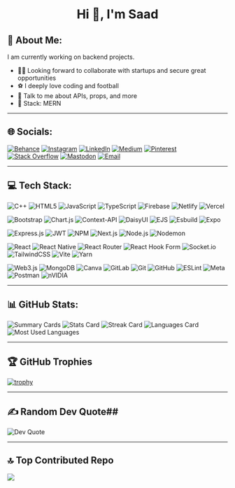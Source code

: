 <h1 align="center">Hi 👋, I'm Saad </h1>

## 💫 About Me:
I am currently working on backend projects.  
- 👨‍💻 Looking forward to collaborate with startups and secure great opportunities  
- ⚽ I deeply love coding and football  
- 🧠 Talk to me about APIs, props, and more  
- 🧰 Stack: MERN  

---

## 🌐 Socials:

[![Behance](https://img.shields.io/badge/Behance-1769FF?style=for-the-badge&logo=behance&logoColor=white)](https://www.behance.net/)
[![Instagram](https://img.shields.io/badge/Instagram-E4405F?style=for-the-badge&logo=instagram&logoColor=white)](https://www.instagram.com/)
[![LinkedIn](https://img.shields.io/badge/LinkedIn-0A66C2?style=for-the-badge&logo=linkedin&logoColor=white)](https://www.linkedin.com/)
[![Medium](https://img.shields.io/badge/Medium-000000?style=for-the-badge&logo=medium&logoColor=white)](https://medium.com/)
[![Pinterest](https://img.shields.io/badge/Pinterest-BD081C?style=for-the-badge&logo=pinterest&logoColor=white)](https://www.pinterest.com/)
[![Stack Overflow](https://img.shields.io/badge/Stack%20Overflow-F58025?style=for-the-badge&logo=stackoverflow&logoColor=white)](https://stackoverflow.com/)
[![Mastodon](https://img.shields.io/badge/Mastodon-6364FF?style=for-the-badge&logo=mastodon&logoColor=white)](https://mastodon.social/)
[![Email](https://img.shields.io/badge/Email-D14836?style=for-the-badge&logo=gmail&logoColor=white)](mailto:youremail@example.com)

---

## 💻 Tech Stack:

![C++](https://img.shields.io/badge/C++-00599C?style=for-the-badge&logo=c%2B%2B&logoColor=white)
![HTML5](https://img.shields.io/badge/HTML5-E34F26?style=for-the-badge&logo=html5&logoColor=white)
![JavaScript](https://img.shields.io/badge/JAVASCRIPT-F7DF1E?style=for-the-badge&logo=javascript&logoColor=black)
![TypeScript](https://img.shields.io/badge/TYPESCRIPT-3178C6?style=for-the-badge&logo=typescript&logoColor=white)
![Firebase](https://img.shields.io/badge/FIREBASE-FFCA28?style=for-the-badge&logo=firebase)
![Netlify](https://img.shields.io/badge/NETLIFY-00C7B7?style=for-the-badge&logo=netlify&logoColor=white)
![Vercel](https://img.shields.io/badge/VERCEL-000000?style=for-the-badge&logo=vercel&logoColor=white)

![Bootstrap](https://img.shields.io/badge/BOOTSTRAP-7952B3?style=for-the-badge&logo=bootstrap&logoColor=white)
![Chart.js](https://img.shields.io/badge/CHART.JS-FF6384?style=for-the-badge&logo=chartdotjs)
![Context-API](https://img.shields.io/badge/CONTEXT--API-61DAFB?style=for-the-badge&logo=react)
![DaisyUI](https://img.shields.io/badge/DAISYUI-4B5563?style=for-the-badge&logo=daisyui)
![EJS](https://img.shields.io/badge/EJS-555555?style=for-the-badge&logo=ejs)
![Esbuild](https://img.shields.io/badge/ESBUILD-FFCF00?style=for-the-badge&logo=esbuild&logoColor=black)
![Expo](https://img.shields.io/badge/EXPO-000020?style=for-the-badge&logo=expo)

![Express.js](https://img.shields.io/badge/EXPRESS.JS-000000?style=for-the-badge&logo=express)
![JWT](https://img.shields.io/badge/JWT-000000?style=for-the-badge&logo=jsonwebtokens&logoColor=white)
![NPM](https://img.shields.io/badge/NPM-CB3837?style=for-the-badge&logo=npm)
![Next.js](https://img.shields.io/badge/NEXT-000000?style=for-the-badge&logo=nextdotjs)
![Node.js](https://img.shields.io/badge/NODE.JS-339933?style=for-the-badge&logo=node.js)
![Nodemon](https://img.shields.io/badge/NODEMON-76D04B?style=for-the-badge&logo=nodemon)

![React](https://img.shields.io/badge/REACT-20232A?style=for-the-badge&logo=react)
![React Native](https://img.shields.io/badge/REACT%20NATIVE-61DAFB?style=for-the-badge&logo=react&logoColor=black)
![React Router](https://img.shields.io/badge/REACT%20ROUTER-CA4245?style=for-the-badge&logo=react-router)
![React Hook Form](https://img.shields.io/badge/REACT%20HOOK%20FORM-EC5990?style=for-the-badge&logo=reacthookform&logoColor=white)
![Socket.io](https://img.shields.io/badge/SOCKET.IO-010101?style=for-the-badge&logo=socketdotio)
![TailwindCSS](https://img.shields.io/badge/TAILWINDCSS-06B6D4?style=for-the-badge&logo=tailwindcss)
![Vite](https://img.shields.io/badge/VITE-646CFF?style=for-the-badge&logo=vite&logoColor=white)
![Yarn](https://img.shields.io/badge/YARN-2C8EBB?style=for-the-badge&logo=yarn)

![Web3.js](https://img.shields.io/badge/WEB3.JS-F16822?style=for-the-badge&logo=web3dotjs)
![MongoDB](https://img.shields.io/badge/MONGODB-47A248?style=for-the-badge&logo=mongodb&logoColor=white)
![Canva](https://img.shields.io/badge/CANVA-00C4CC?style=for-the-badge&logo=canva)
![GitLab](https://img.shields.io/badge/GITLAB-FC6D26?style=for-the-badge&logo=gitlab)
![Git](https://img.shields.io/badge/GIT-F05032?style=for-the-badge&logo=git)
![GitHub](https://img.shields.io/badge/GITHUB-181717?style=for-the-badge&logo=github)
![ESLint](https://img.shields.io/badge/ESLINT-4B32C3?style=for-the-badge&logo=eslint)
![Meta](https://img.shields.io/badge/META-0866FF?style=for-the-badge&logo=meta&logoColor=white)
![Postman](https://img.shields.io/badge/POSTMAN-FF6C37?style=for-the-badge&logo=postman)
![nVIDIA](https://img.shields.io/badge/NVIDIA-76B900?style=for-the-badge&logo=nvidia&logoColor=white)

---

## 📊 GitHub Stats:
![Summary Cards](https://github-profile-summary-cards.vercel.app/api/cards/profile-details?username=saad89-ux&theme=github_dark)
![Stats Card](https://github-profile-summary-cards.vercel.app/api/cards/stats?username=saad89-ux&theme=github_dark)
![Streak Card](https://github-profile-summary-cards.vercel.app/api/cards/productive-time?username=saad89-ux&theme=github_dark&utcOffset=+5)
![Languages Card](https://github-profile-summary-cards.vercel.app/api/cards/repos-per-language?username=saad89-ux&theme=github_dark)
![Most Used Languages](https://github-profile-summary-cards.vercel.app/api/cards/most-commit-language?username=saad89-ux&theme=github_dark)

---

## 🏆 GitHub Trophies


[![trophy](https://github-profile-trophy.vercel.app/?username=saad89-ux&theme=discord&no-frame=true&margin-w=15)](https://github.com/ryo-ma/github-profile-trophy)



---

## ✍️ Random Dev Quote## 

![Dev Quote](https://quotes-github-readme.vercel.app/api?type=horizontal&theme=dark)


---

## 🔝 Top Contributed Repo

<img src="https://github-contributor-stats.vercel.app/api?username=saad89-ux&limit=5&theme=dark&combine_all_yearly_contributions=true" />






